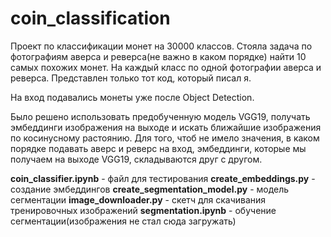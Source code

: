 # coin_classification
Проект по классификации монет на 30000 классов. Стояла задача по фотографиям аверса и реверса(не важно в каком порядке) найти 10 самых похожих монет. На каждый класс по одной фотографии аверса и реверса.
Представлен только тот код, который писал я.

На вход подавались монеты уже после Object Detection.

Было решено использовать предобученную модель VGG19, получать эмбеддинги изображения на выходе и искать ближайшие изображения по косинусному растоянию. Для того, чтоб не имело значения, в каком порядке подавать аверс и реверс на вход, эмбеддинги, которые мы получаем на выходе VGG19, складываются друг с другом.

**coin_classifier.ipynb** - файл для тестирования
**create_embeddings.py** - создание эмбеддингов
**create_segmentation_model.py** - модель сегментации
**image_downloader.py** - скетч для скачивания тренировочных изображений
**segmentation.ipynb** - обучение сегментации(изображения не стал сюда загружать)
